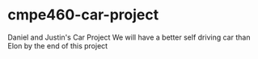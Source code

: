 # cmpe460-car-project
Daniel and Justin's Car Project
We will have a better self driving car than Elon by the end of this project
